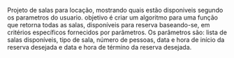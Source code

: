 Projeto de salas para locação, mostrando quais estão disponiveis segundo os parametros do usuario.
objetivo é criar um algoritmo para uma função que retorna todas as salas, disponíveis para reserva baseando-se, em critérios específicos fornecidos por parâmetros. Os parâmetros são: 
lista de salas disponíveis, tipo de sala, número de pessoas, data e hora de início da reserva desejada e data e hora de término da reserva desejada.
